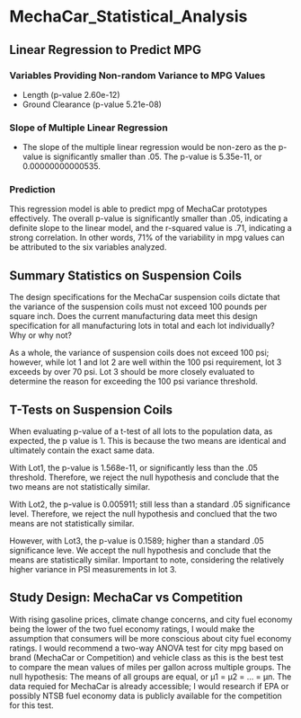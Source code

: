 # MechaCar_Statistical_Analysis

## Linear Regression to Predict MPG  
### Variables Providing Non-random Variance to MPG Values  
* Length (p-value 2.60e-12)  
* Ground Clearance (p-value 5.21e-08)  

### Slope of Multiple Linear Regression  
* The slope of the multiple linear regression would be non-zero as the p-value is significantly smaller than .05.  The p-value is 5.35e-11, or 0.00000000000535.

### Prediction
This regression model is able to predict mpg of MechaCar prototypes effectively.  The overall p-value is significantly smaller than .05, indicating a definite slope to the linear model, and the r-squared value is .71, indicating a strong correlation.  In other words, 71% of the variability in mpg values can be attributed to the six variables analyzed.

## Summary Statistics on Suspension Coils

The design specifications for the MechaCar suspension coils dictate that the variance of the suspension coils must not exceed 100 pounds per square inch. Does the current manufacturing data meet this design specification for all manufacturing lots in total and each lot individually? Why or why not?

As a whole, the variance of suspension coils does not exceed 100 psi; however, while lot 1 and lot 2 are well within the 100 psi requirement, lot 3 exceeds by over 70 psi.  Lot 3 should be more closely evaluated to determine the reason for exceeding the 100 psi variance threshold.

## T-Tests on Suspension Coils
When evaluating p-value of a t-test of all lots to the population data, as expected, the p value is 1.  This is because the two means are identical and ultimately contain the exact same data.

With Lot1, the p-value is 1.568e-11, or significantly less than the .05 threshold.  Therefore, we reject the null hypothesis and conclude that the two means are not statistically similar.

With Lot2, the p-value is 0.005911; still less than a standard .05 significance level.  Therefore, we reject the null hypothesis and conclued that the two means are not statistically similar.

However, with Lot3, the p-value is 0.1589; higher than a standard .05 significance leve.  We accept the null hypothesis and conclude that the means are statistically similar.  Important to note, considering the relatively higher variance in PSI measurements in lot 3.

## Study Design: MechaCar vs Competition

With rising gasoline prices, climate change concerns, and city fuel economy being the lower of the two fuel economy ratings, I would make the assumption that consumers will be more conscious about city fuel economy ratings. 
I would recommend a two-way ANOVA test for city mpg based on brand (MechaCar or Competition) and vehicle class as this is the best test to compare the mean values of miles per gallon across multiple groups.  The null hypothesis:  The means of all groups are equal, or µ1 = µ2 = … = µn.  The data requied for MechaCar is already accessible; I would research if EPA or possibly NTSB fuel economy data is publicly available for the competition for this test.  
